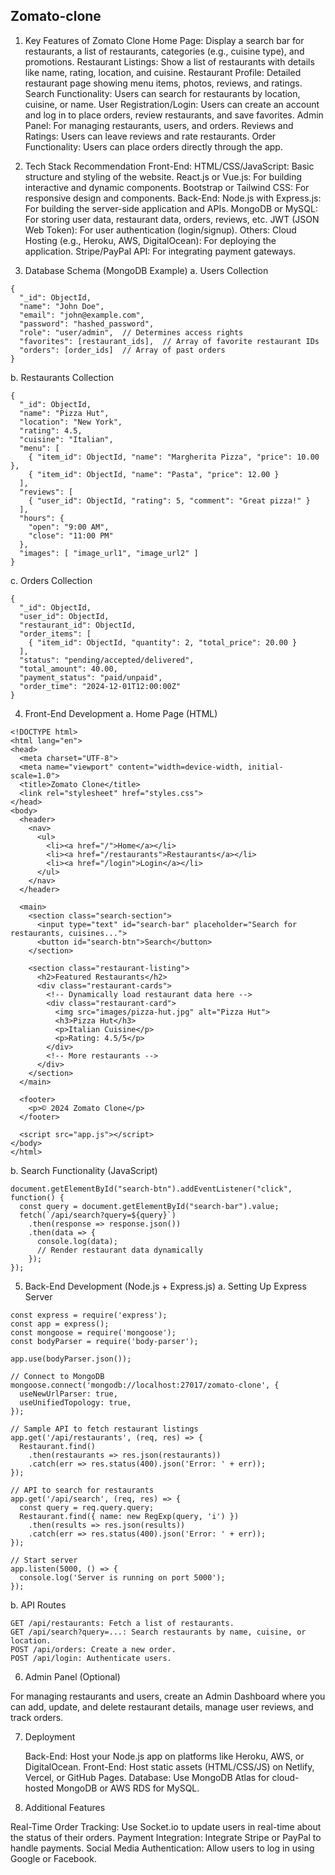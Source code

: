 ## Zomato-clone  

1. Key Features of Zomato Clone
    Home Page: Display a search bar for restaurants, a list of restaurants, categories (e.g., cuisine type), and promotions.
    Restaurant Listings: Show a list of restaurants with details like name, rating, location, and cuisine.
    Restaurant Profile: Detailed restaurant page showing menu items, photos, reviews, and ratings.
    Search Functionality: Users can search for restaurants by location, cuisine, or name.
    User Registration/Login: Users can create an account and log in to place orders, review restaurants, and save favorites.
    Admin Panel: For managing restaurants, users, and orders.
    Reviews and Ratings: Users can leave reviews and rate restaurants.
    Order Functionality: Users can place orders directly through the app.

2. Tech Stack Recommendation
    Front-End:
        HTML/CSS/JavaScript: Basic structure and styling of the website.
        React.js or Vue.js: For building interactive and dynamic components.
        Bootstrap or Tailwind CSS: For responsive design and components.
    Back-End:
        Node.js with Express.js: For building the server-side application and APIs.
        MongoDB or MySQL: For storing user data, restaurant data, orders, reviews, etc.
        JWT (JSON Web Token): For user authentication (login/signup).
Others:
    Cloud Hosting (e.g., Heroku, AWS, DigitalOcean): For deploying the application.
    Stripe/PayPal API: For integrating payment gateways.

3. Database Schema (MongoDB Example)
a. Users Collection
```
{
  "_id": ObjectId,
  "name": "John Doe",
  "email": "john@example.com",
  "password": "hashed_password",
  "role": "user/admin",  // Determines access rights
  "favorites": [restaurant_ids],  // Array of favorite restaurant IDs
  "orders": [order_ids]  // Array of past orders
}
```
b. Restaurants Collection
```
{
  "_id": ObjectId,
  "name": "Pizza Hut",
  "location": "New York",
  "rating": 4.5,
  "cuisine": "Italian",
  "menu": [
    { "item_id": ObjectId, "name": "Margherita Pizza", "price": 10.00 },
    { "item_id": ObjectId, "name": "Pasta", "price": 12.00 }
  ],
  "reviews": [
    { "user_id": ObjectId, "rating": 5, "comment": "Great pizza!" }
  ],
  "hours": {
    "open": "9:00 AM",
    "close": "11:00 PM"
  },
  "images": [ "image_url1", "image_url2" ]
}
```
c. Orders Collection
```
{
  "_id": ObjectId,
  "user_id": ObjectId,
  "restaurant_id": ObjectId,
  "order_items": [
    { "item_id": ObjectId, "quantity": 2, "total_price": 20.00 }
  ],
  "status": "pending/accepted/delivered",
  "total_amount": 40.00,
  "payment_status": "paid/unpaid",
  "order_time": "2024-12-01T12:00:00Z"
}
```
4. Front-End Development
a. Home Page (HTML)
```
<!DOCTYPE html>
<html lang="en">
<head>
  <meta charset="UTF-8">
  <meta name="viewport" content="width=device-width, initial-scale=1.0">
  <title>Zomato Clone</title>
  <link rel="stylesheet" href="styles.css">
</head>
<body>
  <header>
    <nav>
      <ul>
        <li><a href="/">Home</a></li>
        <li><a href="/restaurants">Restaurants</a></li>
        <li><a href="/login">Login</a></li>
      </ul>
    </nav>
  </header>
  
  <main>
    <section class="search-section">
      <input type="text" id="search-bar" placeholder="Search for restaurants, cuisines...">
      <button id="search-btn">Search</button>
    </section>

    <section class="restaurant-listing">
      <h2>Featured Restaurants</h2>
      <div class="restaurant-cards">
        <!-- Dynamically load restaurant data here -->
        <div class="restaurant-card">
          <img src="images/pizza-hut.jpg" alt="Pizza Hut">
          <h3>Pizza Hut</h3>
          <p>Italian Cuisine</p>
          <p>Rating: 4.5/5</p>
        </div>
        <!-- More restaurants -->
      </div>
    </section>
  </main>
  
  <footer>
    <p>© 2024 Zomato Clone</p>
  </footer>

  <script src="app.js"></script>
</body>
</html>
```
b. Search Functionality (JavaScript)
```
document.getElementById("search-btn").addEventListener("click", function() {
  const query = document.getElementById("search-bar").value;
  fetch(`/api/search?query=${query}`)
    .then(response => response.json())
    .then(data => {
      console.log(data);
      // Render restaurant data dynamically
    });
});
```
5. Back-End Development (Node.js + Express.js)
a. Setting Up Express Server
```
const express = require('express');
const app = express();
const mongoose = require('mongoose');
const bodyParser = require('body-parser');

app.use(bodyParser.json());

// Connect to MongoDB
mongoose.connect('mongodb://localhost:27017/zomato-clone', {
  useNewUrlParser: true,
  useUnifiedTopology: true,
});

// Sample API to fetch restaurant listings
app.get('/api/restaurants', (req, res) => {
  Restaurant.find()
    .then(restaurants => res.json(restaurants))
    .catch(err => res.status(400).json('Error: ' + err));
});

// API to search for restaurants
app.get('/api/search', (req, res) => {
  const query = req.query.query;
  Restaurant.find({ name: new RegExp(query, 'i') })
    .then(results => res.json(results))
    .catch(err => res.status(400).json('Error: ' + err));
});

// Start server
app.listen(5000, () => {
  console.log('Server is running on port 5000');
});
```
b. API Routes
```
GET /api/restaurants: Fetch a list of restaurants.
GET /api/search?query=...: Search restaurants by name, cuisine, or location.
POST /api/orders: Create a new order.
POST /api/login: Authenticate users.
```
6. Admin Panel (Optional)

For managing restaurants and users, create an Admin Dashboard where you can add, update, and delete restaurant details, manage user reviews, and track orders.

7. Deployment

    Back-End: Host your Node.js app on platforms like Heroku, AWS, or DigitalOcean.
    Front-End: Host static assets (HTML/CSS/JS) on Netlify, Vercel, or GitHub Pages.
    Database: Use MongoDB Atlas for cloud-hosted MongoDB or AWS RDS for MySQL.
8. Additional Features

Real-Time Order Tracking: Use Socket.io to update users in real-time about the status of their orders.
Payment Integration: Integrate Stripe or PayPal to handle payments.
Social Media Authentication: Allow users to log in using Google or Facebook.

